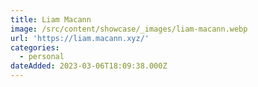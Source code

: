 ```yaml
---
title: Liam Macann
image: /src/content/showcase/_images/liam-macann.webp
url: 'https://liam.macann.xyz/'
categories:
  - personal
dateAdded: 2023-03-06T18:09:38.000Z
---
```


